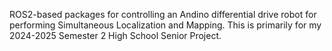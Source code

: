 ROS2-based packages for controlling an Andino differential drive robot for performing Simultaneous Localization and Mapping. This is primarily for my 2024-2025 Semester 2 High School Senior Project. 
